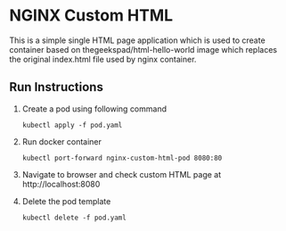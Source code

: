 # NGINX Custom HTML

This is a simple single HTML page application which is used to create container based on thegeekspad/html-hello-world image which replaces the original index.html file used by nginx container.

## Run Instructions

1. Create a pod using following command

   `kubectl apply -f pod.yaml`

2. Run docker container

   `kubectl port-forward nginx-custom-html-pod 8080:80`

3. Navigate to browser and check custom HTML page at http://localhost:8080

4. Delete the pod template

   `kubectl delete -f pod.yaml`
